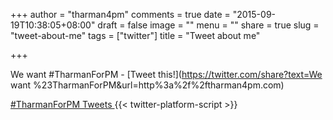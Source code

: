 +++
author = "tharman4pm"
comments = true
date = "2015-09-19T10:38:05+08:00"
draft = false
image = ""
menu = ""
share = true
slug = "tweet-about-me"
tags = ["twitter"]
title = "Tweet about me"

+++


We want #TharmanForPM - [Tweet this!](https://twitter.com/share?text=We want %23TharmanForPM&url=http%3a%2f%2ftharman4pm.com)

<a class="twitter-timeline" data-dnt="true" href="https://twitter.com/hashtag/TharmanForPM" data-widget-id="645071123357433856">
  #TharmanForPM Tweets
</a>
{{< twitter-platform-script >}}
